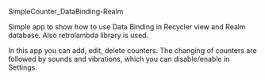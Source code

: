 SimpleCounter_DataBinding-Realm

Simple app to show how to use Data Binding in Recycler view and Realm database.
Also retrolambda library is used.

In this app you can add, edit, delete counters.
The changing of counters are followed by sounds and vibrations, which you can disable/enable in Settings.
